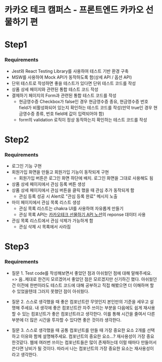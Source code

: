 # 카카오 테크 캠퍼스 - 프론트엔드 카카오 선물하기 편

# Step1

### Requirements

- Jest와 React Testing Library를 사용하여 테스트 기반 환경 구축
- MSW를 사용하여 Mock API가 동작하도록 함(상세 API / 옵션 API)
- 단위 테스트로 작성하면 좋을 테스트가 있다면 단위 테스트 코드를 작성
- 상품 상세 페이지와 관련된 통합 테스트 코드 작성
- 결제하기 페이지의 Form과 관련된 통합 테스트 코드를 작성
  - 현금영수증 Checkbox가 false인 경우 현금영수증 종유, 현금영수증 번호 field가 비활성화되어 있는지 확인하는 테스트 코드를 작성(만약 true인 경우 현금영수증 종류, 번호 field에 값이 입력되어야 함)
  - form의 validation 로직이 정상 동작하는지 확인하는 테스트 코드를 작성

# Step2

### Requirements

- 로그인 기능 구현
- 회원가입 화면을 만들고 회원가입 기능이 동작되게 구현
  - 회원가입 버튼은 로그인 화면 하단에 배치. 로그인 화면을 그대로 사용해도 됨
- 상품 상세 페이지에서 관심 등록 버튼 생성
- 상품 상세 페이지에서 관심 버튼을 클릭 했을 때 관심 추가 동작되게 함
  - 관심 등록 성공 시 Alert로 "관심 등록 완료" 메시지 노출
- 마이 페이지에서 관심 목록 리스트 생성
  - 관심 목록 리스트는 chakra UI를 사용하여 자유롭게 만들기
  - 관심 목록 API는 [카카오테크 선물하기 API 노션](https://eastroots.notion.site/API-c78c990bf1264a5a91c4421e125a28c8)의 reponse 데이터 사용
- 관심 목록 리스트에서 관심 삭제가 가능하게 함
  - 관심 삭제 시 목록에서 사라짐

# Step3

### Requirements

- 질문 1. Test code를 작성해보면서 좋았던 점과 아쉬웠던 점에 대해 말해주세요.
  => 음..제대로 한건지 모르겠어서 좋았던 점은 모르겠지만 신기하긴 했다. 아쉬웠던 건 이전에 한번이라도 테스트 코드에 대해 공부하고 직접 해봤으면 더 이해하며 할 수 있었을텐데 그러지 못했던 점이 아쉬웠다.

- 질문 2. 스스로 생각했을 때 좋은 컴포넌트란 무엇인지 본인만의 기준을 세우고 설명해 주세요.
  내 생각에 좋은 컴포넌트란 자주 쓰이는 부분을 다음에도 쉽게 재사용할 수 있는 컴포넌트가 좋은 컴포넌트라고 생각한다. 이를 통해 시간을 줄여서 다른 부분에 더 많은 시간을 투자할 수 있다면 좋은 것이라 생각한다.

- 질문 3. 스스로 생각했을 때 공통 컴포넌트를 만들 때 가장 중요한 요소 2개를 선택하고 이유와 함께 설명해주세요.
  컴포넌트의 중요한 요소...? 재사용성이 가장 중요한것같다. 웹에 여러번 쓰이는 컴포넌트들은 많이 존재하는데 이럴 때마다 만들어서 쓴다면 낭비가 될 것이다. 따라서 나는 컴포넌트의 가장 중요한 요소는 재사용성이라고 생각한다.
